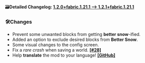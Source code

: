 🗃️**Detailed Changelog: [1.2.0+fabric.1.21.1 --> 1.2.1+fabric.1.21.1](https://github.com/UltimatChamp/BetterGrassify/compare/1.2.0+fabric.1.21.1...1.2.1+fabric.1.21.1)**

### 🛠️Changes

- Prevent some unwanted blocks from getting **better snow**-ified.
- Added an option to exclude desired blocks from **Better Snow**. 
- Some visual changes to the config screen.
- Fix a _rare crash_ when saving a world. [**[#28]**](https://github.com/UltimatChamp/BetterGrassify/issues/28)
- Help **translate** the mod to your language! [**[GitHub]**](https://github.com/UltimatChamp/BetterGrassify)
